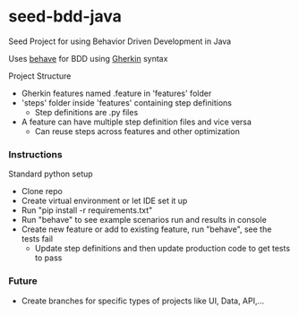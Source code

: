 # seed-bdd-java
Seed Project for using Behavior Driven Development in Java

Uses [behave](https://behave.readthedocs.io/en/stable/) for BDD using [Gherkin](https://cucumber.io/docs/gherkin/reference/) syntax

Project Structure
- Gherkin features named .feature in 'features' folder
- 'steps' folder inside 'features' containing step definitions
  - Step definitions are .py files
- A feature can have multiple step definition files and vice versa
  - Can reuse steps across features and other optimization

### Instructions
Standard python setup
- Clone repo
- Create virtual environment or let IDE set it up
- Run "pip install -r requirements.txt"
- Run "behave" to see example scenarios run and results in console
- Create new feature or add to existing feature, run "behave", see the tests fail
  - Update step definitions and then update production code to get tests to pass

### Future
- Create branches for specific types of projects like UI, Data, API,...
